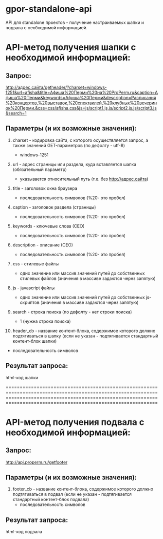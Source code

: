 gpor-standalone-api
===================

API для standalone проектов - получение настраиваемых шапки и подвала с необходимой информацией.


API-метод получения шапки с необходимой информацией:
======================================================

Запрос: 
-------
http://адрес.сайта/getheader/?charset=windows-1251&url=afisha&title=Афиша%20Перми%20на%20ProPerm.ru&caption=Афиша%20Перми&keywords=Афиша%20Перми&description=Расписания%20концертов,%20выставок,%20спектаклей,%20клубных%20вечеринок%20Перми.&css=css/afisha.css&js=js/script1.js,js/script2.js,js/script3.js&search=1

										
Параметры (и их возможные значения):
------------------------------------

1. charset - кодировка сайта, с которого осуществляется запрос, а также значений GET-параметров (по дефолту - utf-8)
   - windows-1251

2. url - адрес страницы или раздела, куда вставляется шапка (обязательный параметр)
   - указывается относительный путь (т.е. без http://адрес.сайта)
   
3. title - заголовок окна браузера
   - последовательность символов (%20- это пробел)

4. caption - заголовок раздела (страницы)
   - последовательность символов (%20- это пробел)
   
5. keywords - ключевые слова (СЕО)
   - последовательность символов (%20- это пробел)
   
6. description - описание (СЕО)
   - последовательность символов (%20- это пробел)
   
7. css - стилевые файлы
   - одно значение или массив значений путей до собственных стилевых файлов (значения в массиве задаются через запятую)
   
8. js - javascript файлы
   - одно значение или массив значений путей до собственных js-скриптов (значения в массиве задаются через запятую)
   
9. search - строка поиска (по дефолту - нет строки поиска)
   - 1 (нужна строка поиска)

10. header_cb - название контент-блока, содержимое которого должно подтягиваться в шапку (если не указан - подтягивается стандартный контент-блок шапки)
   - последовательность символов 

   
Результат запроса:
------------------
html-код шапки

========================================================================================================================================================================================================================


API-метод получения подвала с необходимой информацией:
======================================================
Запрос: 
-------
http://api.properm.ru/getfooter

										
Параметры (и их возможные значения):
------------------------------------

1. footer_cb - название контент-блока, содержимое которого должно подтягиваться в подвал (если не указан - подтягивается стандартный контент-блок подвала)
   - последовательность символов


Результат запроса:
-----------------
html-код подвала